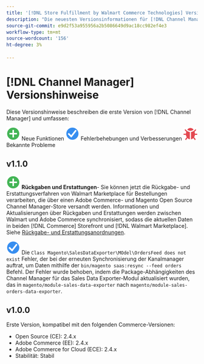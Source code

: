 ```yaml
---
title: '[!DNL Store Fulfillment by Walmart Commerce Technologies] Versionshinweise'
description: "Die neuesten Versionsinformationen für [!DNL Channel Manager] von Adobe Commerce."
source-git-commit: e9d2f53a955956a2b5086649d9ac18cc982ef4e3
workflow-type: tm+mt
source-wordcount: '156'
ht-degree: 3%

---
```


# [!DNL Channel Manager] Versionshinweise

Diese Versionshinweise beschreiben die erste Version von [!DNL Channel Manager] und umfassen:

![Neu](../assets/new.svg) Neue Funktionen
![Problem behoben](../assets/fix.svg) Fehlerbehebungen und Verbesserungen
![Bekanntes Problem](../assets/bug.svg) Bekannte Probleme


## v1.1.0

![Neu](../assets/new.svg)<!--CHAN-5204--> **Rückgaben und Erstattungen**- Sie können jetzt die Rückgabe- und Erstattungsverfahren von Walmart Marketplace für Bestellungen verarbeiten, die über einen Adobe Commerce- und Magento Open Source Channel Manager-Store versandt werden. Informationen und Aktualisierungen über Rückgaben und Erstattungen werden zwischen Walmart und Adobe Commerce synchronisiert, sodass die aktuellen Daten in beiden [!DNL Commerce] Storefront und [!DNL Walmart Marketplace]. Siehe [Rückgabe- und Erstattungsanordnungen](return-refund-orders.md).

![Fest](../assets/fix.svg)<!--CHAN-5661--> Die `Class Magento\SalesDataExporter\MOdel\OrdersFeed does not exist` Fehler, der bei der erneuten Synchronisierung der Kanalmanager auftrat, um Daten mithilfe der `bin/magento saas:resync --feed orders` Befehl. Der Fehler wurde behoben, indem die Package-Abhängigkeiten des Channel Manager für das Sales Data Exporter-Modul aktualisiert wurden, das in `magento/module-sales-data-exporter` nach `magento/module-sales-orders-data-exporter`.

## v1.0.0

Erste Version, kompatibel mit den folgenden Commerce-Versionen:

* Open Source (CE): 2.4.x
* Adobe Commerce (EE): 2.4.x
* Adobe Commerce for Cloud (ECE): 2.4.x
* Stabilität: Stabil
